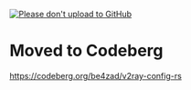 [![Please don't upload to GitHub](https://nogithub.codeberg.page/badge.svg)](https://nogithub.codeberg.page)

# Moved to Codeberg
https://codeberg.org/be4zad/v2ray-config-rs
